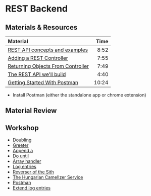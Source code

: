 # REST Backend

## Materials & Resources
| Material | Time |
|:---------|-----:|
|[REST API concepts and examples](https://www.youtube.com/watch?v=7YcW25PHnAA)|8:52|
|[Adding a REST Controller](https://www.youtube.com/watch?v=oRFCeRVWCNE)|7:55|
|[Returning Objects From Controller](https://www.youtube.com/watch?v=gDHSLKmG8ZQ)|7:49|
|[The REST API we'll build](https://www.youtube.com/watch?v=KcFPBkczcFs)|4:40|
|[Getting Started With Postman](https://www.youtube.com/watch?v=q78_AJBGrVw)|10:24|

- Install Postman (either the standalone app or chrome extension)

## Material Review

## Workshop
- [Doubling](exercises/doubling/README.md)
- [Greeter](exercises/greeter/README.md)
- [Append a](exercises/append-a/README.md)
- [Do until](exercises/do-until/README.md)
- [Array handler](exercises/array-handler/README.md)
- [Log entries](exercises/log-entries/README.md)
- [Reverser of the Sith](exercises/sith/README.md)
- [The Hungarian CamelIzer Service](exercises/huncam/README.md)
- [Postman](exercises/postman/README.md)
- [Extend log entries](exercises/log-extend/README.md)
